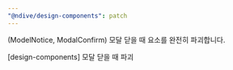 ```yaml
---
"@ndive/design-components": patch
---
```


(ModelNotice, ModalConfirm) 모달 닫을 때 요소를 완전히 파괴합니다.

[design-components] 모달 닫을 때 파괴
